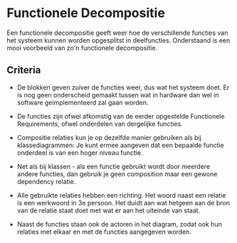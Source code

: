 # Functionele Decompositie

Een functionele decompositie geeft weer hoe de verschillende functies van het systeem kunnen worden opgesplitst in deelfuncties. Onderstaand is een mooi voorbeeld van zo'n functionele decompositie. 
## Criteria

- De blokken geven zuiver de functies weer, dus wat het systeem doet. Er is nog geen onderscheid gemaakt tussen wat in hardware dan wel in software geimplementeerd zal gaan worden.

- De functies zijn ofwel afkomstig van de eerder opgestelde Functionele Requirements, ofwel onderdelen van dergelijke functies.

- Compositie relaties kun je op dezelfde manier gebruiken als bij klassediagrammen: Je kunt ermee aangeven dat een bepaalde functie onderdeel is van een hoger niveau functie.

- Net als bij klassen - als een functie gebruikt wordt door meerdere andere functies, dan gebruik je geen composition maar een gewone dependency relatie.

- Alle gebruikte relaties hebben een richting. Het woord naast een relatie is een werkwoord in 3e persoon. Het duidt aan wat hetgeen aan de bron van de relatie staat doet met wat er aan het uiteinde van staat. 

- Naast de functies staan ook de actoren in het diagram, zodat ook hun relaties met elkaar en met de functies aangegeven worden.

